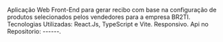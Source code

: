 Aplicação Web Front-End para gerar recibo com base na configuração de produtos selecionados pelos vendedores para a empresa BR2TI. Tecnologias Utilizadas: React.Js, TypeScript e Vite. Responsivo. Api no Repositorio: ------.
